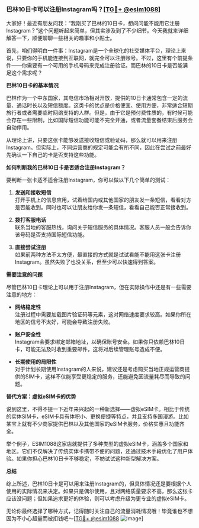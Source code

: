 ### 巴林10日卡可以注册Instagram吗？[[TG💪+ @esim1088](https://t.me/s/esim1088)]

大家好！最近有朋友问我：“我刚买了巴林的10日卡，想问问能不能用它注册Instagram？”这个问题听起来简单，但其实涉及到了不少细节。今天我就来详细解答一下，顺便聊聊一些相关的趣事和小贴士。

首先，咱们得明白一件事：Instagram是一个全球化的社交媒体平台，理论上来说，只要你的手机能连接到互联网，就完全可以注册账号。不过，这里有个前提条件——你需要有一个可用的手机号码来完成注册验证。而巴林的10日卡是否能满足这个需求呢？

**巴林10日卡的基本情况**

巴林作为一个中东国家，其电信市场相对开放，提供的10日卡通常包含一定的流量、通话时长以及短信额度。这类卡的优点是价格便宜、使用方便，非常适合短期旅行者或者需要临时网络支持的人群。但是，由于它是预付费性质的，有时候可能会存在一些限制，比如国际短信功能可能不完全开通，或者流量套餐结束后服务会自动停用。

从理论上讲，只要这张卡能够发送接收短信或验证码，那么就可以用来注册Instagram。但实际上，不同运营商的规定可能会有所不同，因此在尝试之前最好先确认一下自己的卡是否支持这些功能。

**如何判断我的巴林10日卡是否适合注册Instagram？**

要判断一张卡适不适合注册Instagram，你可以做以下几个简单的测试：

1. **发送和接收短信**  
   打开手机上的信息应用，试着给国内或其他国家的朋友发一条短信，看看对方是否能收到。同时也可以让朋友给你发一条短信，看看自己能否正常接收到。

2. **拨打客服电话**  
   联系当地的客服热线，询问关于短信服务的具体情况。客服人员一般会告诉你该号码是否支持国际短信功能。

3. **直接尝试注册**  
   如果前两种方法不太方便，最直接的方式就是试试看能不能用这张卡注册Instagram。虽然失败了也没关系，但至少可以快速得到答案。

**需要注意的问题**

尽管巴林10日卡理论上可以用于注册Instagram，但在实际操作中还是有一些需要注意的地方：

- **网络稳定性**  
  注册过程中需要加载图片验证码等元素，这对网络速度要求较高。如果你所在地区的信号不太好，可能会导致注册失败。

- **账户安全性**  
  Instagram会要求绑定邮箱地址，以确保账号安全。如果你只依赖巴林10日卡，可能无法及时收到重要邮件，这将对后续管理账号造成不便。

- **长期使用的局限性**  
  对于计划长期使用Instagram的人来说，建议还是考虑购买当地正规运营商提供的SIM卡，这样不仅能享受更稳定的服务，还能避免因流量耗尽而导致的问题。

**替代方案：虚拟eSIM卡的优势**

说到这里，不得不提一下近年来兴起的一种新选择——虚拟eSIM卡。相比于传统的实体SIM卡，eSIM卡具有体积小、更换便捷等特点，并且支持多国漫游。比如某宝上就有不少商家提供巴林以及其他国家的eSIM卡服务，价格实惠且功能齐全。

举个例子，ESIM1088这家店就提供了多种类型的虚拟eSIM卡，涵盖多个国家和地区。它们不仅解决了传统实体卡携带不便的问题，还通过技术手段优化了用户体验。如果你担心巴林10日卡不够稳定，不妨试试这种新型解决方案。

**总结**

综上所述，巴林10日卡是可以用来注册Instagram的，但具体情况还是要根据个人使用的实际情况来决定。如果只是偶尔使用，且对网络质量要求不高，那么这张卡应该没问题；但如果追求更好的体验，则可以考虑升级为更专业的虚拟eSIM卡。

无论你最终选择了哪种方式，记得随时关注自己的流量消耗情况哦！毕竟谁也不想因为不小心超量而被扣钱吧～[[TG💪+ @esim1088](https://t.me/s/esim1088) ![Image](https://i.postimg.cc/4NQfJmqS/Snipaste-2025-05-13-00-14-12.png)]